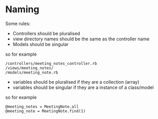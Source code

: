 # Naming

Some rules:
+ Controllers should be pluralised
+ view directory names should be the same as the controller name
+ Models should be singular

so for example

    /controllers/meeting_notes_controller.rb
    /views/meeting_notes/
    /models/meeting_note.rb

+ variables should be pluralised if they are a collection (array)
+ variables should be singular if they are a instance of a class/model

so for example

    @meeting_notes = MeetingNote.all
    @meeting_note = MeetingNote.find(1)
